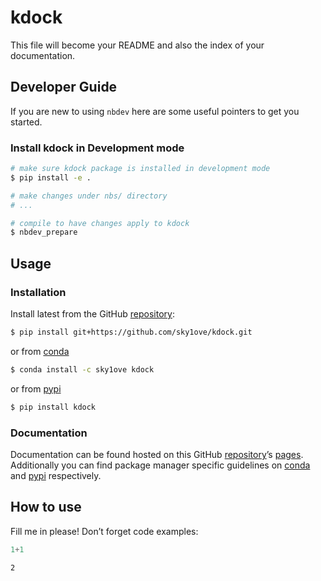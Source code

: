 # kdock


<!-- WARNING: THIS FILE WAS AUTOGENERATED! DO NOT EDIT! -->

This file will become your README and also the index of your
documentation.

## Developer Guide

If you are new to using `nbdev` here are some useful pointers to get you
started.

### Install kdock in Development mode

``` sh
# make sure kdock package is installed in development mode
$ pip install -e .

# make changes under nbs/ directory
# ...

# compile to have changes apply to kdock
$ nbdev_prepare
```

## Usage

### Installation

Install latest from the GitHub
[repository](https://github.com/sky1ove/kdock):

``` sh
$ pip install git+https://github.com/sky1ove/kdock.git
```

or from [conda](https://anaconda.org/sky1ove/kdock)

``` sh
$ conda install -c sky1ove kdock
```

or from [pypi](https://pypi.org/project/kdock/)

``` sh
$ pip install kdock
```

### Documentation

Documentation can be found hosted on this GitHub
[repository](https://github.com/sky1ove/kdock)’s
[pages](https://sky1ove.github.io/kdock/). Additionally you can find
package manager specific guidelines on
[conda](https://anaconda.org/sky1ove/kdock) and
[pypi](https://pypi.org/project/kdock/) respectively.

## How to use

Fill me in please! Don’t forget code examples:

``` python
1+1
```

    2
